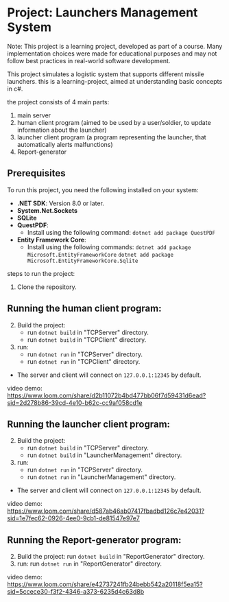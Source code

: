 # Project: Launchers Management System
Note: This project is a learning project, developed as part of a course. Many implementation choices were made for educational purposes and may not follow best practices in real-world software development.

This project simulates a logistic system that supports different missile launchers.
this is a learning-project, aimed at understanding basic concepts in c#.

the project consists of 4 main parts:
1. main server
2. human client program
	(aimed to be used by a user/soldier, to update information about the launcher)
3. launcher client program
	(a program representing the launcher, that automatically alerts malfunctions)
4. Report-generator

## Prerequisites
To run this project, you need the following installed on your system:
- **.NET SDK**: Version 8.0 or later. 
- **System.Net.Sockets**
- **SQLite**
- **QuestPDF**:
	- Install using the following command:
	`dotnet add package QuestPDF`
- **Entity Framework Core**: 
	- Install using the following commands:
`dotnet add package Microsoft.EntityFrameworkCore`
`dotnet add package Microsoft.EntityFrameworkCore.Sqlite`


steps to run the project:
1. Clone the repository.

## Running the human client program:
2. Build the project:
	- run `dotnet build` in "TCPServer" directory.
	- run `dotnet build` in "TCPClient" directory.
3. run:
	- run `dotnet run` in "TCPServer" directory.
	- run `dotnet run` in "TCPClient" directory.
- The server and client will connect on `127.0.0.1:12345` by default.

video demo:
https://www.loom.com/share/d2b11072b4bd477bb06f7d59431d6ead?sid=2d278b86-39cd-4e10-b62c-cc9af058cd1e


## Running the launcher client program:
2. Build the project:
	- run `dotnet build` in "TCPServer" directory.
	- run `dotnet build` in "LauncherManagement" directory.
3. run:
	- run `dotnet run` in "TCPServer" directory.
	- run `dotnet run` in "LauncherManagement" directory.
- The server and client will connect on `127.0.0.1:12345` by default.

video demo:
https://www.loom.com/share/d587ab46ab07417fbadbd126c7e42031?sid=1e7fec62-0926-4ee0-9cb1-de81547e97e7

## Running the Report-generator program:
2. Build the project:
	run `dotnet build` in "ReportGenerator" directory.
3. run:
	run `dotnet run` in "ReportGenerator" directory.

video demo:
https://www.loom.com/share/e42737241fb24bebb542a20118f5ea15?sid=5ccece30-f3f2-4346-a373-6235d4c63d8b




